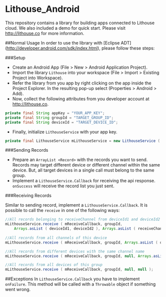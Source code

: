Lithouse_Android
================
This repository contains a library for building apps connected to Lithouse cloud. We also included a demo for quick start. Please visit http://lithouse.co for more information.

##Normal Usage
In order to use the library with [Eclipse ADT] (http://developer.android.com/sdk/index.html), please follow these steps:

###Setup

*	Create an Android App (File > New > Android Application Project).
* Import the library `Lithouse` into your workspace (File > Import > Existing Project into Workspace).
* Refer the library from you app by right clicking on the app inside the Project Explorer. In the resulting pop-up select (Properties > Android > Add).
* Now, collect the following attributes from you developer account at http://lithouse.co.

```java
private final String appKey = "YOUR_APP_KEY";
private final String groupId = "TARGET_GROUP_ID";
private final String deviceId = "TARGET_DEVICE_ID";
```
* Finally, initialize `LithouseService` with your app key.

```java
private final LithouseService mLithouseService = new LithouseService ( this, appKey );	
```

###Sending Records

* Prepare an `ArrayList <Record>` with the records you want to send. Records may target different device or different channel within the same device. But, all target devices in a single call must belong to the same group.
* Implement a `LithouseService.Callback` for receiving the api response. `onSuccess` will receive the record list you just sent. 
 
###Receiving Records

Similar to sending record, implement a `LithouseService.Callback`. 
It is possible to call the `receive` in one of the following ways:

```java
//All records belonging to receiveChannel from deviceId1 and deviceId2
mLithouseService.receive ( mReceiveCallback, groupId, 
    Arrays.asList ( deviceId1, deviceId2 ), Arrays.asList ( receiveChannel ) );
				
//All records from all channels of this device
mLithouseService.receive ( mReceiveCallback, groupId, Arrays.asList ( deviceId ), null );

//All records from different devices with the same channel name
mLithouseService.receive ( mReceiveCallback, groupId, null, Arrays.asList ( receiveChannel ) ); 

//All records from all devices of this group
mLithouseService.receive ( mReceiveCallback, groupId, null, null );

```
##Exceptions
In `LithouseService.Callback` you have to implement `onFailure`. This method will be called with a `Throwable` 
object if something went wrong.

